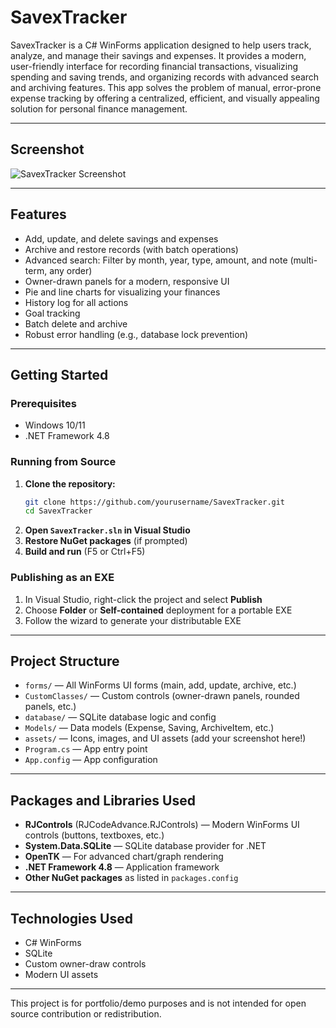 # SavexTracker

SavexTracker is a C# WinForms application designed to help users track, analyze, and manage their savings and expenses. It provides a modern, user-friendly interface for recording financial transactions, visualizing spending and saving trends, and organizing records with advanced search and archiving features. This app solves the problem of manual, error-prone expense tracking by offering a centralized, efficient, and visually appealing solution for personal finance management.

---

## Screenshot

<!-- Replace the image below with your own screenshot after publishing the app! -->
![SavexTracker Screenshot](assets/screenshot.png)

---

## Features

- Add, update, and delete savings and expenses
- Archive and restore records (with batch operations)
- Advanced search: Filter by month, year, type, amount, and note (multi-term, any order)
- Owner-drawn panels for a modern, responsive UI
- Pie and line charts for visualizing your finances
- History log for all actions
- Goal tracking
- Batch delete and archive
- Robust error handling (e.g., database lock prevention)

---

## Getting Started

### Prerequisites
- Windows 10/11
- .NET Framework 4.8

### Running from Source
1. **Clone the repository:**
   ```sh
   git clone https://github.com/yourusername/SavexTracker.git
   cd SavexTracker
   ```
2. **Open `SavexTracker.sln` in Visual Studio**
3. **Restore NuGet packages** (if prompted)
4. **Build and run** (F5 or Ctrl+F5)

### Publishing as an EXE
1. In Visual Studio, right-click the project and select **Publish**
2. Choose **Folder** or **Self-contained** deployment for a portable EXE
3. Follow the wizard to generate your distributable EXE

---

## Project Structure

- `forms/` — All WinForms UI forms (main, add, update, archive, etc.)
- `CustomClasses/` — Custom controls (owner-drawn panels, rounded panels, etc.)
- `database/` — SQLite database logic and config
- `Models/` — Data models (Expense, Saving, ArchiveItem, etc.)
- `assets/` — Icons, images, and UI assets (add your screenshot here!)
- `Program.cs` — App entry point
- `App.config` — App configuration

---

## Packages and Libraries Used

- **RJControls** (RJCodeAdvance.RJControls) — Modern WinForms UI controls (buttons, textboxes, etc.)
- **System.Data.SQLite** — SQLite database provider for .NET
- **OpenTK** — For advanced chart/graph rendering
- **.NET Framework 4.8** — Application framework
- **Other NuGet packages** as listed in `packages.config`

---

## Technologies Used
- C# WinForms
- SQLite
- Custom owner-draw controls
- Modern UI assets

---

This project is for portfolio/demo purposes and is not intended for open source contribution or redistribution.